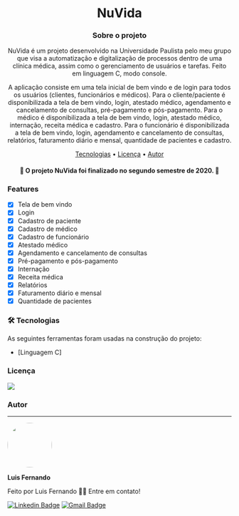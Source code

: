 # <h1 align="center">NuVida</h1>

<h3 align="center">Sobre o projeto</h3>

<p align="center">NuVida é um projeto desenvolvido na Universidade Paulista pelo meu grupo que visa a automatização e digitalização de processos dentro de uma clínica médica, assim como o gerenciamento de usuários e tarefas. Feito em linguagem C, modo console.</p>

<p align="center">A aplicação consiste em uma tela inicial de bem vindo e de login para todos os usuários (clientes, funcionários e médicos). 
Para o cliente/paciente é disponibilizada a tela de bem vindo, login, atestado médico, agendamento e cancelamento de consultas, pré-pagamento e pós-pagamento.
Para o médico é disponibilizada a tela de bem vindo, login, atestado médico, internação, receita médica e cadastro.
Para o funcionário é disponibilizada a tela de bem vindo, login, agendamento e cancelamento de consultas, relatórios, faturamento diário e mensal, quantidade de pacientes e cadastro.</p>

<p align="center">
 <a href="#tecnologias">Tecnologias</a> • 
 <a href="#licenca">Licença</a> • 
 <a href="#autor">Autor</a>
</p>

<h4 align="center"> 
	🚧  O projeto NuVida foi finalizado no segundo semestre de 2020.  🚧
</h4>

### Features

- [x] Tela de bem vindo
- [x] Login
- [x] Cadastro de paciente
- [x] Cadastro de médico
- [x] Cadastro de funcionário
- [x] Atestado médico
- [x] Agendamento e cancelamento de consultas
- [x] Pré-pagamento e pós-pagamento
- [x] Internação
- [x] Receita médica
- [x] Relatórios
- [x] Faturamento diário e mensal
- [x] Quantidade de pacientes

### 🛠 Tecnologias

As seguintes ferramentas foram usadas na construção do projeto:

- [Linguagem C]

### Licença
<img src="https://img.shields.io/github/license/luisfernandodass/NuVida.c"/>

### Autor
---


 <img style="border-radius: 50%;" src="https://avatars.githubusercontent.com/u/67171626?s=460&u=609fc063322b859752a5675bd4e17657e650a389&v=4" width="100px;" alt=""/>
 
 <b>Luis Fernando</b>
 
Feito por Luis Fernando 👋🏽 Entre em contato!

[![Linkedin Badge](https://img.shields.io/badge/-Luis-blue?style=flat-square&logo=Linkedin&logoColor=white&link=https://www.linkedin.com/in/luisfernando/)](https://www.linkedin.com/in/luisfernando/) 
[![Gmail Badge](https://img.shields.io/badge/-luisfernandodass@gmail.com-c14438?style=flat-square&logo=Gmail&logoColor=white&link=mailto:luisfernandodass@gmail.com)](mailto:luisfernandodass@gmail.com)

